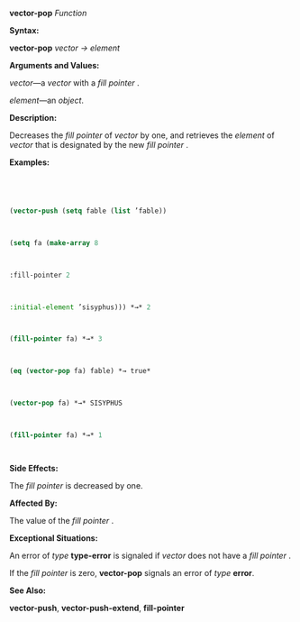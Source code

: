 **vector-pop** *Function* 



**Syntax:** 



**vector-pop** *vector → element* 



**Arguments and Values:** 



*vector*—a *vector* with a *fill pointer* . 



*element*—an *object*. 



**Description:** 



Decreases the *fill pointer* of *vector* by one, and retrieves the *element* of *vector* that is designated by the new *fill pointer* . 



**Examples:**
```lisp
 



(vector-push (setq fable (list ’fable)) 



(setq fa (make-array 8 



:fill-pointer 2 



:initial-element ’sisyphus))) *→* 2 



(fill-pointer fa) *→* 3 



(eq (vector-pop fa) fable) *→ true* 



(vector-pop fa) *→* SISYPHUS 



(fill-pointer fa) *→* 1 




```
**Side Effects:** 



The *fill pointer* is decreased by one. 



**Affected By:** 



The value of the *fill pointer* . 







 



 



**Exceptional Situations:** 



An error of *type* **type-error** is signaled if *vector* does not have a *fill pointer* . 



If the *fill pointer* is zero, **vector-pop** signals an error of *type* **error**. 



**See Also:** 



**vector-push**, **vector-push-extend**, **fill-pointer** 



